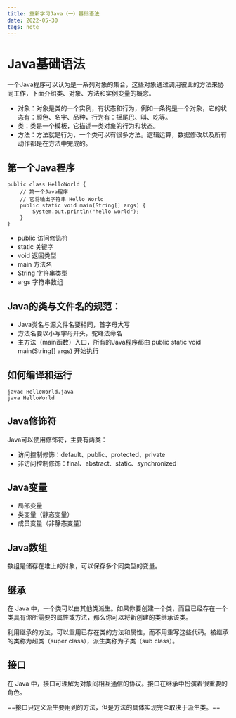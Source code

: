 ```yaml
---
title: 重新学习Java（一）基础语法
date: 2022-05-30
tags: note
---
```


# Java基础语法

一个Java程序可以认为是一系列对象的集合，这些对象通过调用彼此的方法来协同工作，下面介绍类、对象、方法和实例变量的概念。

- 对象：对象是类的一个实例，有状态和行为，例如一条狗是一个对象，它的状态有：颜色、名字、品种，行为有：摇尾巴、叫、吃等。
- 类：类是一个模板，它描述一类对象的行为和状态。
- 方法：方法就是行为，一个类可以有很多方法。逻辑运算，数据修改以及所有动作都是在方法中完成的。

## 第一个Java程序

```
public class HelloWorld {
    // 第一个Java程序
    // 它将输出字符串 Hello World
    public static void main(String[] args) {
        System.out.println("hello world");
    }
}
```

- public 访问修饰符
- static 关键字
- void 返回类型
- main 方法名
- String 字符串类型
- args 字符串数组

## Java的类与文件名的规范：
- Java类名与源文件名要相同，首字母大写
- 方法名要以小写字母开头，驼峰法命名
- 主方法（main函数）入口，所有的Java程序都由 public static void main(String[] args) 开始执行

## 如何编译和运行
```
javac HelloWorld.java
java HelloWorld
```

## Java修饰符
Java可以使用修饰符，主要有两类：
- 访问控制修饰：default、public、protected、private
- 非访问控制修饰：final、abstract、static、synchronized

## Java变量
- 局部变量
- 类变量（静态变量）
- 成员变量（非静态变量）

## Java数组
数组是储存在堆上的对象，可以保存多个同类型的变量。

## 继承
在 Java 中，一个类可以由其他类派生。如果你要创建一个类，而且已经存在一个类具有你所需要的属性或方法，那么你可以将新创建的类继承该类。

利用继承的方法，可以重用已存在类的方法和属性，而不用重写这些代码。被继承的类称为超类（super class），派生类称为子类（sub class）。

## 接口
在 Java 中，接口可理解为对象间相互通信的协议。接口在继承中扮演着很重要的角色。

==接口只定义派生要用到的方法，但是方法的具体实现完全取决于派生类。==